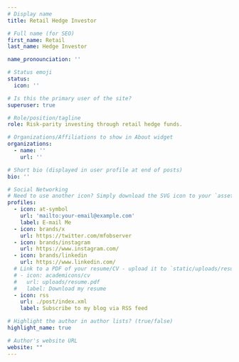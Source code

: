 ```yaml
---
# Display name
title: Retail Hedge Investor

# Full name (for SEO)
first_name: Retail
last_name: Hedge Investor

name_pronounciation: ''

# Status emoji
status:
  icon: ''

# Is this the primary user of the site?
superuser: true

# Role/position/tagline
role: Risk-parity investing through retail hedge funds.

# Organizations/Affiliations to show in About widget
organizations:
  - name: ''
    url: ''

# Short bio (displayed in user profile at end of posts)
bio: ''

# Social Networking
# Need to use another icon? Simply download the SVG icon to your `assets/media/icons/` folder.
profiles:
  - icon: at-symbol
    url: 'mailto:your-email@example.com'
    label: E-mail Me
  - icon: brands/x
    url: https://twitter.com/mfobserver
  - icon: brands/instagram
    url: https://www.instagram.com/
  - icon: brands/linkedin
    url: https://www.linkedin.com/
  # Link to a PDF of your resume/CV - upload it to `static/uploads/resume.pdf`
  # - icon: academicons/cv
  #   url: uploads/resume.pdf
  #   label: Download my resume
  - icon: rss
    url: ./post/index.xml
    label: Subscribe to my blog via RSS feed

# Highlight the author in author lists? (true/false)
highlight_name: true

# Author's website URL
website: ""
---
```


<!-- Any long text can go below here -->
